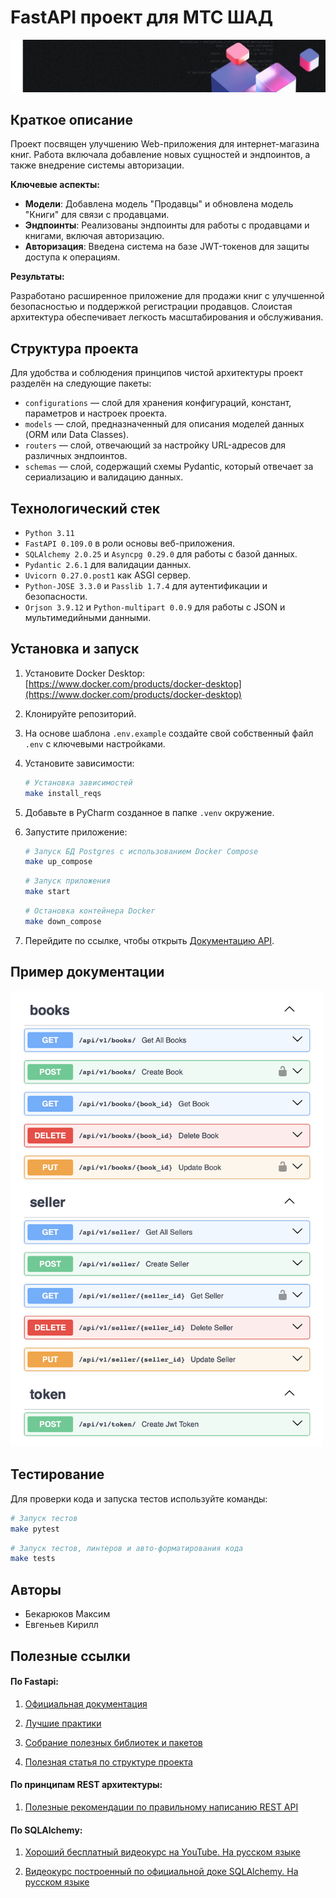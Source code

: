 # FastAPI проект для МТС ШАД

![logo-wide](docs/logo-wide.png)

## Краткое описание

Проект посвящен улучшению Web-приложения для интернет-магазина книг.
Работа включала добавление новых сущностей и эндпоинтов, а также внедрение системы авторизации.

**Ключевые аспекты:**

- **Модели**: Добавлена модель "Продавцы" и обновлена модель "Книги" для связи с продавцами.
- **Эндпоинты**: Реализованы эндпоинты для работы с продавцами и книгами, включая авторизацию.
- **Авторизация**: Введена система на базе JWT-токенов для защиты доступа к операциям.

**Результаты:**

Разработано расширенное приложение для продажи книг с улучшенной безопасностью и поддержкой регистрации продавцов.
Слоистая архитектура обеспечивает легкость масштабирования и обслуживания.

## Структура проекта

Для удобства и соблюдения принципов чистой архитектуры проект разделён на следующие пакеты:

- `configurations` — слой для хранения конфигураций, констант, параметров и настроек проекта.
- `models` — слой, предназначенный для описания моделей данных (ORM или Data Classes).
- `routers` — слой, отвечающий за настройку URL-адресов для различных эндпоинтов.
- `schemas` — слой, содержащий схемы Pydantic, который отвечает за сериализацию и валидацию данных.

## Технологический стек

- `Python 3.11`
- `FastAPI 0.109.0` в роли основы веб-приложения.
- `SQLAlchemy 2.0.25` и `Asyncpg 0.29.0` для работы с базой данных.
- `Pydantic 2.6.1` для валидации данных.
- `Uvicorn 0.27.0.post1` как ASGI сервер.
- `Python-JOSE 3.3.0` и `Passlib 1.7.4` для аутентификации и безопасности.
- `Orjson 3.9.12` и `Python-multipart 0.0.9` для работы с JSON и мультимедийными данными.

## Установка и запуск

1. Установите Docker Desktop: [https://www.docker.com/products/docker-desktop](https://www.docker.com/products/docker-desktop)
2. Клонируйте репозиторий.
3. На основе шаблона `.env.example` создайте свой собственный файл `.env` с ключевыми настройками.
4. Установите зависимости:
   ```bash
   # Установка зависимостей
   make install_reqs
   ```
5. Добавьте в PyCharm созданное в папке `.venv` окружение.
6. Запустите приложение:
   ```bash
   # Запуск БД Postgres с использованием Docker Compose
   make up_compose
   ```
   ```bash
   # Запуск приложения
   make start
   ```
   ```bash
   # Остановка контейнера Docker
   make down_compose
   ```

7. Перейдите по ссылке, чтобы открыть [Документацию API](http://127.0.0.1:8000/docs).

## Пример документации

<img src="docs/docs_screenshot.png" width="500" alt="Пример документации API">

## Тестирование

Для проверки кода и запуска тестов используйте команды:

```bash
# Запуск тестов
make pytest
```
```bash
# Запуск тестов, линтеров и авто-форматирования кода
make tests
```

## Авторы

- Бекарюков Максим
- Евгеньев Кирилл

## Полезные ссылки

#### По Fastapi:

1. [Официальная документация](https://fastapi.tiangolo.com/)

2. [Лучшие практики](https://github.com/zhanymkanov/fastapi-best-practices)

3. [Собрание полезных библиотек и пакетов](https://github.com/mjhea0/awesome-fastapi)

4. [Полезная статья по структуре проекта](https://camillovisini.com/coding/abstracting-fastapi-services)

#### По принципам REST архитектуры:

1. [Полезные рекомендации по правильному написанию REST API](<https://github.com/stickfigure/blog/wiki/How-to-(and-how-not-to)-design-REST-APIs>)

#### По SQLAlchemy:

1. [Хороший бесплатный видеокурс на YouTube. На русском языке](https://youtube.com/playlist?list=PLeLN0qH0-mCXARD_K-USF2wHctxzEVp40&si=V7rZGqu1KVJvidLz)

2. [Видеокурс построенный по официальной доке SQLAlchemy. На русском языке](https://youtube.com/playlist?list=PLN0sMOjX-lm5Pz5EeX1rb3yilzMNT6qLM&si=ShZ41fEfSR0s0op4)
